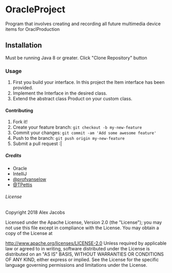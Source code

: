 # OracleProject

Program that involves creating and recording all future multimedia device items for OraclProduction

## Installation
Must be running Java 8 or greater.
Click "Clone Repository" button

### Usage

1. First you build your interface. In this project the Item interface has been provided.
2. Implement the Interface in the desired class.
3. Extend the abstract class Product on your custom class.

#### Contributing

1. Fork it!
2. Create your feature branch: `git checkout -b my-new-feature`
3. Commit your changes: `git commit -am 'Add some awesome feature'`
4. Push to the branch: `git push origin my-new-feature`
5. Submit a pull request :|

##### Credits

* Oracle
* IntelliJ
* [@profvanselow](https://github.com/profvanselow)
* [@TPettis](https://github.com/TPettis)

###### License

Copyright 2018 Alex Jacobs

Licensed under the Apache License, Version 2.0 (the "License"); you may not use this file except in compliance with the License. You may obtain a copy of the License at

http://www.apache.org/licenses/LICENSE-2.0
Unless required by applicable law or agreed to in writing, software distributed under the License is distributed on an "AS IS" BASIS, WITHOUT WARRANTIES OR CONDITIONS OF ANY KIND, either express or implied. See the License for the specific language governing permissions and limitations under the License.
